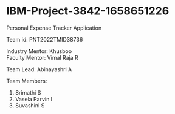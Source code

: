 # IBM-Project-3842-1658651226
Personal Expense Tracker Application

Team id: PNT2022TMID38736

Industry Mentor: Khusboo \
Faculty Mentor: Vimal Raja R

Team Lead: Abinayashri A 

Team Members:
1. Srimathi S
2. Vasela Parvin I
3. Suvashini S 





